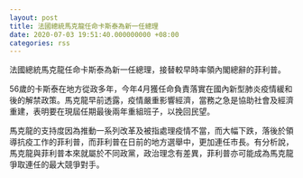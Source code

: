 ```yaml
---
layout: post
title: 法國總統馬克龍任命卡斯泰為新一任總理
date: 2020-07-03 19:51:40.000000000 +08:00
categories: rss
---
```


法國總統馬克龍任命卡斯泰為新一任總理，接替較早時率領內閣總辭的菲利普。

56歲的卡斯泰在地方從政多年，今年4月獲任命負責落實在國內新型肺炎疫情緩和後的解禁政策。馬克龍早前透露，疫情嚴重影響經濟，當務之急是協助社會及經濟重建，表明要在現屆任期最後兩年重組班子，以挽回民望。

馬克龍的支持度因為推動一系列改革及被指處理疫情不當，而大幅下跌，落後於領導抗疫工作的菲利普，而菲利普在日前的地方選舉中，更加連任市長。有分析說，馬克龍與菲利普本來就屬於不同政黨，政治理念有差異，菲利普亦可能成為馬克龍爭取連任的最大競爭對手。
